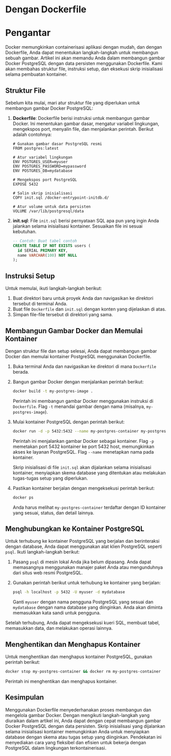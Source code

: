 # Dengan Dockerfile

# Pengantar

Docker memungkinkan containerisasi aplikasi dengan mudah, dan dengan Dockerfile, Anda dapat menentukan langkah-langkah untuk membangun sebuah gambar. Artikel ini akan memandu Anda dalam membangun gambar Docker PostgreSQL dengan data persisten menggunakan Dockerfile. Kami akan membahas struktur file, instruksi setup, dan eksekusi skrip inisialisasi selama pembuatan kontainer.

## Struktur File

Sebelum kita mulai, mari atur struktur file yang diperlukan untuk membangun gambar Docker PostgreSQL:

1. **Dockerfile**: Dockerfile berisi instruksi untuk membangun gambar Docker. Ini menentukan gambar dasar, mengatur variabel lingkungan, mengekspos port, menyalin file, dan menjalankan perintah. Berikut adalah contohnya:

   ```docker
   # Gunakan gambar dasar PostgreSQL resmi
   FROM postgres:latest

   # Atur variabel lingkungan
   ENV POSTGRES_USER=myuser
   ENV POSTGRES_PASSWORD=mypassword
   ENV POSTGRES_DB=mydatabase

   # Mengekspos port PostgreSQL
   EXPOSE 5432

   # Salin skrip inisialisasi
   COPY init.sql /docker-entrypoint-initdb.d/

   # Atur volume untuk data persisten
   VOLUME /var/lib/postgresql/data
   ```

2. **init.sql**: File `init.sql` berisi pernyataan SQL apa pun yang ingin Anda jalankan selama inisialisasi kontainer. Sesuaikan file ini sesuai kebutuhan.

   ```sql
   -- Contoh: Buat tabel contoh
   CREATE TABLE IF NOT EXISTS users (
     id SERIAL PRIMARY KEY,
     name VARCHAR(100) NOT NULL
   );
   ```

## Instruksi Setup

Untuk memulai, ikuti langkah-langkah berikut:

1. Buat direktori baru untuk proyek Anda dan navigasikan ke direktori tersebut di terminal Anda.
2. Buat file `Dockerfile` dan `init.sql` dengan konten yang dijelaskan di atas.
3. Simpan file-file tersebut di direktori yang sama.

## Membangun Gambar Docker dan Memulai Kontainer

Dengan struktur file dan setup selesai, Anda dapat membangun gambar Docker dan memulai kontainer PostgreSQL menggunakan Dockerfile.

1. Buka terminal Anda dan navigasikan ke direktori di mana `Dockerfile` berada.
2. Bangun gambar Docker dengan menjalankan perintah berikut:

   ```bash
   docker build -t my-postgres-image .
   ```

   Perintah ini membangun gambar Docker menggunakan instruksi di `Dockerfile`. Flag `-t` menandai gambar dengan nama (misalnya, `my-postgres-image`).

3. Mulai kontainer PostgreSQL dengan perintah berikut:

   ```bash
   docker run -d -p 5432:5432 --name my-postgres-container my-postgres-image
   ```

   Perintah ini menjalankan gambar Docker sebagai kontainer. Flag `-p` memetakan port 5432 kontainer ke port 5432 host, memungkinkan akses ke layanan PostgreSQL. Flag `--name` menetapkan nama pada kontainer.

   Skrip inisialisasi di file `init.sql` akan dijalankan selama inisialisasi kontainer, menyiapkan skema database yang ditentukan atau melakukan tugas-tugas setup yang diperlukan.

4. Pastikan kontainer berjalan dengan mengeksekusi perintah berikut:

   ```bash
   docker ps
   ```

   Anda harus melihat `my-postgres-container` terdaftar dengan ID kontainer yang sesuai, status, dan detail lainnya.

## Menghubungkan ke Kontainer PostgreSQL

Untuk terhubung ke kontainer PostgreSQL yang berjalan dan berinteraksi dengan database, Anda dapat menggunakan alat klien PostgreSQL seperti `psql`. Ikuti langkah-langkah berikut:

1. Pasang `psql` di mesin lokal Anda jika belum dipasang. Anda dapat memasangnya menggunakan manajer paket Anda atau mengunduhnya dari situs web resmi PostgreSQL.
2. Gunakan perintah berikut untuk terhubung ke kontainer yang berjalan:

   ```bash
   psql -h localhost -p 5432 -U myuser -d mydatabase
   ```

   Ganti `myuser` dengan nama pengguna PostgreSQL yang sesuai dan `mydatabase` dengan nama database yang diinginkan. Anda akan diminta memasukkan kata sandi untuk pengguna.

Setelah terhubung, Anda dapat mengeksekusi kueri SQL, membuat tabel, memasukkan data, dan melakukan operasi lainnya.

## Menghentikan dan Menghapus Kontainer

Untuk menghentikan dan menghapus kontainer PostgreSQL, gunakan perintah berikut:

```bash
docker stop my-postgres-container && docker rm my-postgres-container
```

Perintah ini menghentikan dan menghapus kontainer.

## Kesimpulan

Menggunakan Dockerfile menyederhanakan proses membangun dan mengelola gambar Docker. Dengan mengikuti langkah-langkah yang diuraikan dalam artikel ini, Anda dapat dengan cepat membangun gambar Docker PostgreSQL dengan data persisten. Skrip inisialisasi yang dijalankan selama inisialisasi kontainer memungkinkan Anda untuk menyiapkan database dengan skema atau tugas setup yang diinginkan. Pendekatan ini menyediakan cara yang fleksibel dan efisien untuk bekerja dengan PostgreSQL dalam lingkungan terkontainerisasi.
